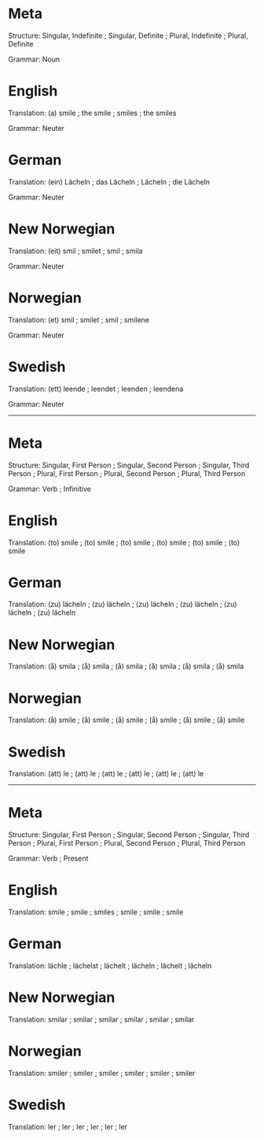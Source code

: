 Meta
====

Structure: Singular, Indefinite ; Singular, Definite ; Plural, Indefinite ; Plural, Definite

Grammar:   Noun



English
=======

Translation: (a) smile ; the smile ; smiles ; the smiles

Grammar:     Neuter



German
======

Translation: (ein) Lächeln ; das Lächeln ; Lächeln ; die Lächeln

Grammar:     Neuter



New Norwegian
=============

Translation: (eit) smil ; smilet ; smil ; smila

Grammar:     Neuter



Norwegian
=========

Translation: (et) smil ; smilet ; smil ; smilene

Grammar:     Neuter



Swedish
=======

Translation: (ett) leende ; leendet ; leenden ; leendena

Grammar:     Neuter



--------------------------------------------------------------------------------

Meta
====

Structure: Singular, First Person ; Singular, Second Person ; Singular, Third Person ;
           Plural, First Person   ; Plural, Second Person   ; Plural, Third Person

Grammar:   Verb ; Infinitive



English
=======

Translation: (to) smile ; (to) smile ; (to) smile ;
             (to) smile ; (to) smile ; (to) smile



German
======

Translation: (zu) lächeln ; (zu) lächeln ; (zu) lächeln ;
             (zu) lächeln ; (zu) lächeln ; (zu) lächeln



New Norwegian
=============

Translation: (å) smila ; (å) smila ; (å) smila ;
             (å) smila ; (å) smila ; (å) smila



Norwegian
=========

Translation: (å) smile ; (å) smile ; (å) smile ;
             (å) smile ; (å) smile ; (å) smile



Swedish
=======

Translation: (att) le ; (att) le ; (att) le ;
             (att) le ; (att) le ; (att) le



--------------------------------------------------------------------------------

Meta
====

Structure: Singular, First Person ; Singular, Second Person ; Singular, Third Person ;
           Plural, First Person   ; Plural, Second Person   ; Plural, Third Person

Grammar:   Verb ; Present



English
=======

Translation: smile ; smile ; smiles ;
             smile ; smile ; smile



German
======

Translation: lächle  ; lächelst ; lächelt ;
             lächeln ; lächelt  ; lächeln



New Norwegian
=============

Translation: smilar ; smilar ; smilar ;
             smilar ; smilar ; smilar



Norwegian
=========

Translation: smiler ; smiler ; smiler ;
             smiler ; smiler ; smiler



Swedish
=======

Translation: ler ; ler ; ler ;
             ler ; ler ; ler
